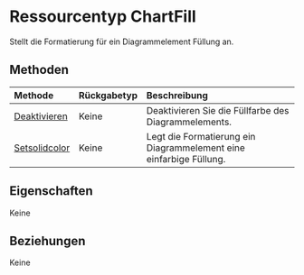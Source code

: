 # <a name="chartfill-resource-type"></a>Ressourcentyp ChartFill

Stellt die Formatierung für ein Diagrammelement Füllung an.


## <a name="methods"></a>Methoden

| Methode           | Rückgabetyp    |Beschreibung|
|:---------------|:--------|:----------|
|[Deaktivieren](../api/chartfill_clear.md)|Keine|Deaktivieren Sie die Füllfarbe des Diagrammelements.|
|[Setsolidcolor](../api/chartfill_setsolidcolor.md)|Keine|Legt die Formatierung ein Diagrammelement eine einfarbige Füllung.|

## <a name="properties"></a>Eigenschaften
Keine

## <a name="relationships"></a>Beziehungen
Keine


<!-- uuid: 8fcb5dbc-d5aa-4681-8e31-b001d5168d79
2015-10-25 14:57:30 UTC -->
<!-- {
  "type": "#page.annotation",
  "description": "ChartFill resource",
  "keywords": "",
  "section": "documentation",
  "tocPath": ""
}-->